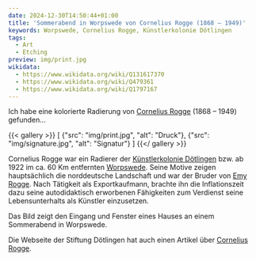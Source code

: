 ```yaml
---
date: 2024-12-30T14:50:44+01:00
title: 'Sommerabend in Worpswede von Cornelius Rogge (1868 – 1949)'
keywords: Worpswede, Cornelius Rogge, Künstlerkolonie Dötlingen
tags:
  - Art
  - Etching
preview: img/print.jpg
wikidata: 
  - https://www.wikidata.org/wiki/Q131617370
  - https://www.wikidata.org/wiki/Q479361
  - https://www.wikidata.org/wiki/Q1797167
---
```


Ich habe eine kolorierte Radierung von [Cornelius Rogge](https://de.wikipedia.org/wiki/K%C3%BCnstlerkolonie_D%C3%B6tlingen#Cornelius_Rogge) (1868 – 1949) gefunden...
<!--more-->

{{< gallery >}}
[
  {"src": "img/print.jpg", "alt": "Druck"},
  {"src": "img/signature.jpg", "alt": "Signatur"}
]
{{</ gallery >}}

Cornelius Rogge war ein Radierer der [Künstlerkolonie Dötlingen](https://de.wikipedia.org/wiki/K%C3%BCnstlerkolonie_D%C3%B6tlingen) bzw. ab 1922 im ca. 60 Km entfernten [Worpswede](https://de.wikipedia.org/wiki/Worpswede). Seine Motive zeigen hauptsächlich die norddeutsche Landschaft und war der Bruder von [Emy Rogge](https://de.wikipedia.org/wiki/Emy_Rogge). Nach Tätigkeit als Exportkaufmann, brachte ihn die Inflationszeit dazu seine autodidaktisch erworbenen Fähigkeiten zum Verdienst seine Lebensunterhalts als Künstler einzusetzen.

Das Bild zeigt den Eingang und Fenster eines Hauses an einem Sommerabend in Worpswede.

Die Webseite der Stiftung Dötlingen hat auch einen Artikel über [Cornelius Rogge](http://www.kuenstlerkolonie-doetlingen.de/cornelius-rogge.html).
